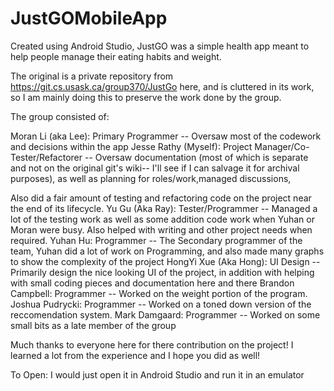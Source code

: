 # JustGOMobileApp
Created using Android Studio, JustGO was a simple health app meant to help people manage their eating habits and weight.

The original is a private repository from https://git.cs.usask.ca/group370/JustGo here, and is cluttered in its work, so I am mainly doing this to preserve the work done by the group.

The group consisted of:

Moran Li (aka Lee): Primary Programmer -- Oversaw most of the codework and decisions within the app
Jesse Rathy (Myself): Project Manager/Co-Tester/Refactorer -- Oversaw documentation (most of which is separate and not on the original git's wiki-- I'll see if I can salvage it for archival purposes), as well as planning for roles/work,managed discussions,

Also did a fair amount of testing and refactoring code on the project near the end of its lifecycle.
Yu Gu (Aka Ray): Tester/Programmer -- Managed a lot of the testing work as well as some addition code work when Yuhan or Moran were busy. Also helped with writing and other project needs when required.
Yuhan Hu: Programmer -- The Secondary programmer of the team, Yuhan did a lot of work on Programming, and also made many graphs to show the complexity of the project
HongYi Xue (Aka Hong): UI Design -- Primarily design the nice looking UI of the project, in addition with helping with small coding pieces and documentation here and there
Brandon Campbell: Programmer -- Worked on the weight portion of the program.
Joshua Pudrycki: Programmer -- Worked on a toned down version of the reccomendation system.
Mark Damgaard: Programmer -- Worked on some small bits as a late member of the group

Much thanks to everyone here for there contribution on the project! I learned a lot from the experience and I hope you did as well!

To Open: I would just open it in Android Studio and run it in an emulator
